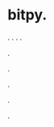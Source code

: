 # bitpy.
.
.
.
.












.






















































.
























.



























.


.
